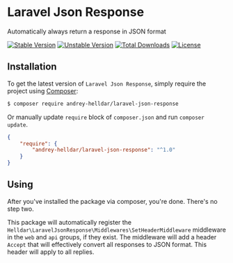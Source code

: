# Laravel Json Response

Automatically always return a response in JSON format

[![Stable Version][badge_stable]][link_packagist]
[![Unstable Version][badge_unstable]][link_packagist]
[![Total Downloads][badge_downloads]][link_packagist]
[![License][badge_license]][link_license]


## Installation

To get the latest version of `Laravel Json Response`, simply require the project using [Composer](https://getcomposer.org):

```bash
$ composer require andrey-helldar/laravel-json-response
```

Or manually update `require` block of `composer.json` and run `composer update`.

```json
{
    "require": {
        "andrey-helldar/laravel-json-response": "^1.0"
    }
}
```

## Using

After you've installed the package via composer, you're done. There's no step two.

This package will automatically register the `Helldar\LaravelJsonResponse\Middlewares\SetHeaderMiddleware` middleware in the `web` and `api` groups, if they
exist. The middleware will add a header `Accept` that will effectively convert all responses to JSON format. This header will apply to all replies.


[badge_downloads]:      https://img.shields.io/packagist/dt/andrey-helldar/laravel-json-response.svg?style=flat-square

[badge_license]:        https://img.shields.io/packagist/l/andrey-helldar/laravel-json-response.svg?style=flat-square

[badge_stable]:         https://img.shields.io/github/v/release/andrey-helldar/laravel-json-response?label=stable&style=flat-square

[badge_unstable]:       https://img.shields.io/badge/unstable-dev--main-orange?style=flat-square

[link_license]:         LICENSE

[link_packagist]:       https://packagist.org/packages/andrey-helldar/laravel-json-response

